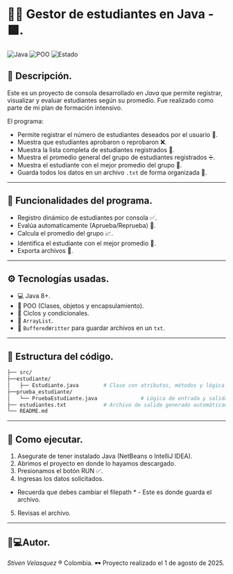 # 👨‍🎓 Gestor de estudiantes en Java - 🟪.

![Java](https://img.shields.io/badge/Java-%23ED8B00.svg?style=flat-square&logo=java&logoColor=white)
![POO](https://img.shields.io/badge/OOP-Enabled-blue?style=flat-square)
![Estado](https://img.shields.io/badge/Estado-Completado-brightgreen?style=flat-square)

## 📑 Descripción.

Este es un proyecto de consola desarrollado en *Java* que permite registrar, visualizar y evaluar estudiantes según su promedio. Fue realizado como parte de mi plan de formación intensivo.

El programa:
 - Permite registrar el número de estudiantes deseados por el usuario 🎒.
 - Muestra que estudiantes aprobaron o reprobaron ❌.
 - Muestra la lista completa de estudiantes registrados 🔢.
 - Muestra el promedio general del grupo de estudiantes registrados ➗.
 - Muestra el estudiante con el mejor promedio del grupo 🎉.
 - Guarda todos los datos en un archivo `.txt` de forma organizada 📁.

---

## 🧠 Funcionalidades del programa.

- Registro dinámico de estudiantes por consola ✅.
- Evalúa automaticamente (Aprueba/Reprueba) 📃.
- Calcula el promedio del grupo 📈.
- Identifica el estudiante con el mejor promedio 🥇.
- Exporta archivos 📰.

---

## ⚙ Tecnologías usadas.

- 💻 Java 8+.
- 🧰 POO (Clases, objetos y encapsulamiento).
- 🔄 Ciclos y condicionales.
- 📂 `ArrayList`.
- 📄 `BufferedWritter` para guardar archivos en un `txt`.

---

## 📁 Estructura del código.

```bash
├── src/
├──estudiante/
│   ├── Estudiante.java        # Clase con atributos, métodos y lógica.
├──prueba_estudiante/
│   └── PruebaEstudiante.java              # Lógica de entrada y salida por consola
├── estudiantes.txt            # Archivo de salida generado automáticamente
└── README.md
```

--- 

## 📌 Como ejecutar.

1. Asegurate de tener instalado Java (NetBeans o IntelliJ IDEA).
2. Abrimos el proyecto en donde lo hayamos descargado.
3. Presionamos el botón RUN ✅.
4. Ingresas los datos solicitados.
* Recuerda que debes cambiar el filepath * - Este es donde guarda el archivo.
5. Revisas el archivo.

---

## 🧑💻Autor.

*Stiven Velasquez*
® Colombia.
🕶 Proyecto realizado el 1 de agosto de 2025.